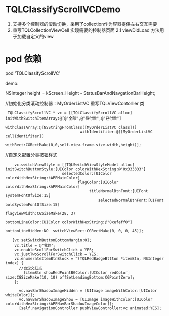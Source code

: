 # TQLClassifyScrollVCDemo
1. 支持多个控制器的滚动切换，采用了collection作为容器提供左右交互需要
2. 重写TQLCollectionViewCell 实现需要的控制器页面
   2.1  viewDidLoad 方法用于加载自定义的view  


# pod 依赖
  pod 'TQLClassifyScrollVC'







demo:
 
 
 NSInteger height = kScreen_Height - StatusBarAndNavgationBarHeight;
 
 //初始化分类滚动控制器：MyOrderListVC 重写TQLViewContorller 类
 
     TQLClassifyScrollVC * vc = [[TQLClassifyScrollVC alloc] initWithSwitchItemArray:@[@"全部",@"待付款",@"已付款"]     
                                withClassArray:@[NSStringFromClass([MyOrderListVC class])] 
                                     withIdentifiter:@[[MyOrderListVC cellIdentifiter]]               
                                          withRect:CGRectMake(0,0,self.view.frame.size.width,height)];
           
       
//自定义配置分类按钮样式        
        
        vc.switchViewStyle = [[TQLSwitchViewStyleModel alloc] initSwitchButtonStyle:[UIColor colorWithHexString:@"0x333333"] 
                             selectedColor:[UIColor colorWithHexString:kAPPMainColor] 
                                    flagColor:[UIColor colorWithHexString:kAPPMainColor] 
                                         titleNormalBtnFont:[UIFont systemFontOfSize:15] 
                                             selectedNormalBtnFont:[UIFont boldSystemFontOfSize:15] 
                                                   flagViewWidth:CGSizeMake(28, 3)
                                                           bottomLineColor:[UIColor colorWithHexString:@"0xefeff0"] 
                                                               bottonLineHidden:NO  switchViewRect:CGRectMake(0, 0, 0, 45)];
    
       [vc setSwitchButtonBottomMargin:0];
        vc.title = @"我的";
        vc.enableScollForSwitchClick = YES;
        vc.justTwoScrollForSwitchClick = YES;
        vc.enumerateItemBtnBlock = ^(TQLRedBadgeBttton *itemBtn, NSInteger index) {
          //自定义红点
            [itemBtn showRedPointBGColor:[UIColor redColor] size:CGSizeMake(10, 10) offSetLeadingBottom:CGPointZero];
        };
          
          vc.navBarShadowImageHidden = [UIImage imageWithColor:[UIColor whiteColor]];
          vc.navBarShadowImageShow = [UIImage imageWithColor:[UIColor colorWithHexString:kAPPNavBarShadowImageColor]];
          [self.navigationController pushViewController:vc animated:YES];
